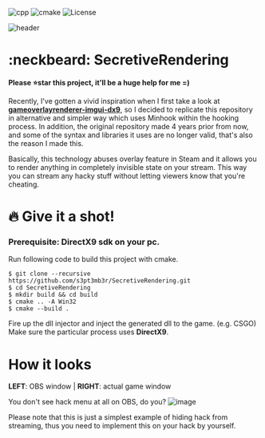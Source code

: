 ![cpp](https://img.shields.io/badge/C%2B%2B-17-%23ff40d9.svg?style=flat)
![cmake](https://img.shields.io/badge/cmake-3.16-yellow)
![License](http://img.shields.io/badge/license-MIT-yellowgreen.svg?style=flat)

![header](https://user-images.githubusercontent.com/33578715/109074945-6b2bc480-7733-11eb-8dcf-d2cf5eaee9c7.png)

# :neckbeard: SecretiveRendering

**Please :star:star this project, it'll be a huge help for me =)**

Recently, I've gotten a vivid inspiration when I first take a look at **[gameoverlayrenderer-imgui-dx9](https://github.com/aixxe/gameoverlayrenderer-imgui-dx9)**, 
so I decided to replicate this repository in alternative and simpler way which uses Minhook within the hooking process. In addition, the original repository made 4 years prior from now,
and some of the syntax and libraries it uses are no longer valid, that's also the reason I made this.

Basically, this technology abuses overlay feature in Steam and it allows you to render anything in completely invisible state on your stream.
This way you can stream any hacky stuff without letting viewers know that you're cheating.

# :fire: Give it a shot!

### Prerequisite: DirectX9 sdk on your pc.

Run following code to build this project with cmake.

```shell
$ git clone --recursive https://github.com/s3pt3mb3r/SecretiveRendering.git
$ cd SecretiveRendering
$ mkdir build && cd build
$ cmake .. -A Win32
$ cmake --build .
```

Fire up the dll injector and inject the generated dll to the game. (e.g. CSGO)
Make sure the particular process uses **DirectX9**.

# How it looks

**LEFT**: OBS window | **RIGHT**: actual game window

You don't see hack menu at all on OBS, do you?
![image](https://user-images.githubusercontent.com/33578715/108908093-e15df780-765d-11eb-9bc4-268f21f55290.png)

Please note that this is just a simplest example of hiding hack from streaming, 
thus you need to implement this on your hack by yourself.